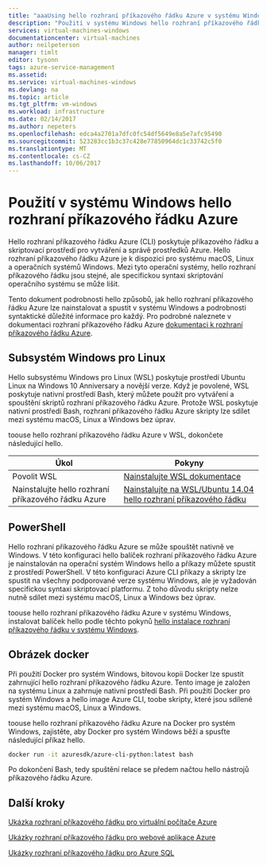 ```yaml
---
title: "aaaUsing hello rozhraní příkazového řádku Azure v systému Windows | Microsoft Docs"
description: "Použití v systému Windows hello rozhraní příkazového řádku Azure"
services: virtual-machines-windows
documentationcenter: virtual-machines
author: neilpeterson
manager: timlt
editor: tysonn
tags: azure-service-management
ms.assetid: 
ms.service: virtual-machines-windows
ms.devlang: na
ms.topic: article
ms.tgt_pltfrm: vm-windows
ms.workload: infrastructure
ms.date: 02/14/2017
ms.author: nepeters
ms.openlocfilehash: edca4a2701a7dfc0fc54df5649e8a5e7afc95490
ms.sourcegitcommit: 523283cc1b3c37c428e77850964dc1c33742c5f0
ms.translationtype: MT
ms.contentlocale: cs-CZ
ms.lasthandoff: 10/06/2017
---
```

# <a name="using-hello-azure-cli-on-windows"></a>Použití v systému Windows hello rozhraní příkazového řádku Azure

Hello rozhraní příkazového řádku Azure (CLI) poskytuje příkazového řádku a skriptovací prostředí pro vytváření a správě prostředků Azure. Hello rozhraní příkazového řádku Azure je k dispozici pro systému macOS, Linux a operačních systémů Windows. Mezi tyto operační systémy, hello rozhraní příkazového řádku jsou stejné, ale specifickou syntaxi skriptování operačního systému se může lišit.

Tento dokument podrobnosti hello způsobů, jak hello rozhraní příkazového řádku Azure lze nainstalovat a spustit v systému Windows a podrobnosti syntaktické důležité informace pro každý. Pro podrobné naleznete v dokumentaci rozhraní příkazového řádku Azure [dokumentaci k rozhraní příkazového řádku Azure]( https://docs.microsoft.com/en-us/cli/azure/overview).

## <a name="windows-subsystem-for-linux"></a>Subsystém Windows pro Linux

Hello subsystému Windows pro Linux (WSL) poskytuje prostředí Ubuntu Linux na Windows 10 Anniversary a novější verze. Když je povolené, WSL poskytuje nativní prostředí Bash, který můžete použít pro vytváření a spouštění skriptů rozhraní příkazového řádku Azure. Protože WSL poskytuje nativní prostředí Bash, rozhraní příkazového řádku Azure skripty lze sdílet mezi systému macOS, Linux a Windows bez úprav.

toouse hello rozhraní příkazového řádku Azure v WSL, dokončete následující hello.

|Úkol | Pokyny |
|---|---|
| Povolit WSL | [Nainstalujte WSL dokumentace](https://msdn.microsoft.com/en-us/commandline/wsl/install_guide) |
| Nainstalujte hello rozhraní příkazového řádku Azure |[Nainstalujte na WSL/Ubuntu 14.04 hello rozhraní příkazového řádku](https://docs.microsoft.com/en-us/cli/azure/install-az-cli2#ubuntu)|

## <a name="powershell"></a>PowerShell

Hello rozhraní příkazového řádku Azure se může spouštět nativně ve Windows. V této konfiguraci hello balíček rozhraní příkazového řádku Azure je nainstalován na operační systém Windows hello a příkazy můžete spustit z prostředí PowerShell. V této konfiguraci Azure CLI příkazy a skripty lze spustit na všechny podporované verze systému Windows, ale je vyžadován specifickou syntaxi skriptovací platformu. Z toho důvodu skripty nelze nutně sdílet mezi systému macOS, Linux a Windows bez úprav.

toouse hello rozhraní příkazového řádku Azure v systému Windows, instalovat balíček hello podle těchto pokynů [hello instalace rozhraní příkazového řádku v systému Windows](https://docs.microsoft.com/en-us/cli/azure/install-az-cli2#windows).

## <a name="docker-image"></a>Obrázek docker

Při použití Docker pro systém Windows, bitovou kopii Docker lze spustit zahrnující hello rozhraní příkazového řádku Azure. Tento image je založen na systému Linux a zahrnuje nativní prostředí Bash.  Při použití Docker pro systém Windows a hello image Azure CLI, toobe skripty, které jsou sdílené mezi systému macOS, Linux a Windows. 

toouse hello rozhraní příkazového řádku Azure na Docker pro systém Windows, zajistěte, aby Docker pro systém Windows běží a spusťte následující příkaz hello.

```bash
docker run -it azuresdk/azure-cli-python:latest bash
```

Po dokončení Bash, tedy spuštění relace se předem načtou hello nástrojů příkazového řádku Azure.

## <a name="next-steps"></a>Další kroky

[Ukázka rozhraní příkazového řádku pro virtuální počítače Azure](../linux/cli-samples.md?toc=%2fazure%2fvirtual-machines%2flinux%2ftoc.json)

[Ukázky rozhraní příkazového řádku pro webové aplikace Azure](../../app-service-web/app-service-cli-samples.md)

[Ukázky rozhraní příkazového řádku pro Azure SQL](../../sql-database/sql-database-cli-samples.md)

